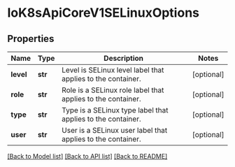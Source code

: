 # IoK8sApiCoreV1SELinuxOptions

## Properties
Name | Type | Description | Notes
------------ | ------------- | ------------- | -------------
**level** | **str** | Level is SELinux level label that applies to the container. | [optional] 
**role** | **str** | Role is a SELinux role label that applies to the container. | [optional] 
**type** | **str** | Type is a SELinux type label that applies to the container. | [optional] 
**user** | **str** | User is a SELinux user label that applies to the container. | [optional] 

[[Back to Model list]](../README.md#documentation-for-models) [[Back to API list]](../README.md#documentation-for-api-endpoints) [[Back to README]](../README.md)


